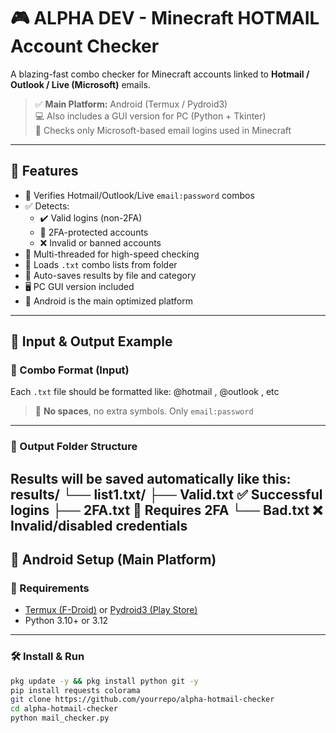 # 🎮 ALPHA DEV - Minecraft HOTMAIL Account Checker

A blazing-fast combo checker for Minecraft accounts linked to **Hotmail / Outlook / Live (Microsoft)** emails.

> ✅ **Main Platform:** Android (Termux / Pydroid3)  
> 💻 Also includes a GUI version for PC (Python + Tkinter)  
> 🎯 Checks only Microsoft-based email logins used in Minecraft

---

## 🚀 Features

- 🧪 Verifies Hotmail/Outlook/Live `email:password` combos
- ✅ Detects:
  - ✔️ Valid logins (non-2FA)
  - 🔐 2FA-protected accounts
  - ❌ Invalid or banned accounts
- 🧵 Multi-threaded for high-speed checking
- 📂 Loads `.txt` combo lists from folder
- 💾 Auto-saves results by file and category
- 🖥️ PC GUI version included
- 📱 Android is the main optimized platform

---

## 📑 Input & Output Example

### 🔹 Combo Format (Input)

Each `.txt` file should be formatted like:
@hotmail , @outlook , etc 
> 🚫 **No spaces**, no extra symbols. Only `email:password`

---

### 📂 Output Folder Structure

Results will be saved automatically like this:
results/ └── list1.txt/ ├── Valid.txt      ✅ Successful logins ├── 2FA.txt        🔐 Requires 2FA └── Bad.txt        ❌ Invalid/disabled credentials
---

## 📱 Android Setup (Main Platform)

### 📲 Requirements
- [Termux (F-Droid)](https://f-droid.org/en/packages/com.termux/) or [Pydroid3 (Play Store)](https://play.google.com/store/apps/details?id=ru.iiec.pydroid3)
- Python 3.10+ or 3.12

---


### 🛠️ Install & Run

```bash
pkg update -y && pkg install python git -y
pip install requests colorama
git clone https://github.com/yourrepo/alpha-hotmail-checker
cd alpha-hotmail-checker
python mail_checker.py
